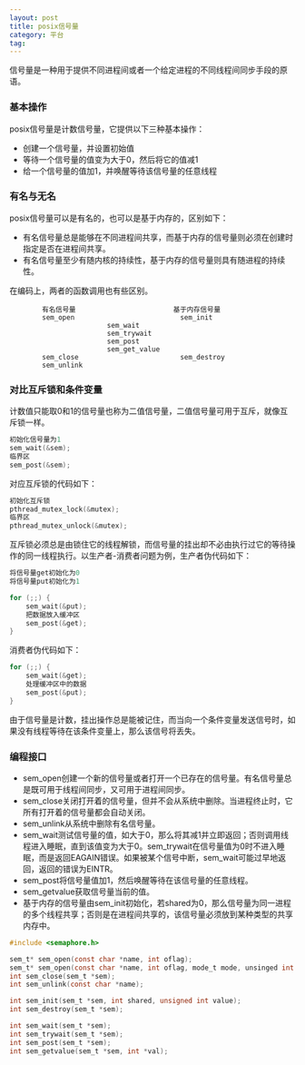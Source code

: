 ```yaml
---
layout: post
title: posix信号量
category: 平台
tag:
---
```


信号量是一种用于提供不同进程间或者一个给定进程的不同线程间同步手段的原语。

### 基本操作

posix信号量是计数信号量，它提供以下三种基本操作：

- 创建一个信号量，并设置初始值
- 等待一个信号量的值变为大于0，然后将它的值减1
- 给一个信号量的值加1，并唤醒等待该信号量的任意线程

### 有名与无名

posix信号量可以是有名的，也可以是基于内存的，区别如下：

- 有名信号量总是能够在不同进程间共享，而基于内存的信号量则必须在创建时指定是否在进程间共享。
- 有名信号量至少有随内核的持续性，基于内存的信号量则具有随进程的持续性。

在编码上，两者的函数调用也有些区别。

```
        有名信号量                        基于内存信号量
        sem_open                          sem_init
                        sem_wait
                        sem_trywait
                        sem_post
                        sem_get_value
        sem_close                         sem_destroy
        sem_unlink
```

### 对比互斥锁和条件变量

计数值只能取0和1的信号量也称为二值信号量，二值信号量可用于互斥，就像互斥锁一样。

```c
初始化信号量为1
sem_wait(&sem);
临界区
sem_post(&sem);
```

对应互斥锁的代码如下：

```c
初始化互斥锁
pthread_mutex_lock(&mutex);
临界区
pthread_mutex_unlock(&mutex);
```

互斥锁必须总是由锁住它的线程解锁，而信号量的挂出却不必由执行过它的等待操作的同一线程执行。以生产者-消费者问题为例，生产者伪代码如下：

```c
将信号量get初始化为0
将信号量put初始化为1

for (;;) {
    sem_wait(&put);
    把数据放入缓冲区
    sem_post(&get);
}
```

消费者伪代码如下：

```c
for (;;) {
    sem_wait(&get);
    处理缓冲区中的数据
    sem_post(&put);
}
```

由于信号量是计数，挂出操作总是能被记住，而当向一个条件变量发送信号时，如果没有线程等待在该条件变量上，那么该信号将丢失。

### 编程接口

- sem_open创建一个新的信号量或者打开一个已存在的信号量。有名信号量总是既可用于线程间同步，又可用于进程间同步。
- sem_close关闭打开着的信号量，但并不会从系统中删除。当进程终止时，它所有打开着的信号量都会自动关闭。
- sem_unlink从系统中删除有名信号量。
- sem_wait测试信号量的值，如大于0，那么将其减1并立即返回；否则调用线程进入睡眠，直到该值变为大于0。sem_trywait在信号量值为0时不进入睡眠，而是返回EAGAIN错误。如果被某个信号中断，sem_wait可能过早地返回，返回的错误为EINTR。
- sem_post将信号量值加1，然后唤醒等待在该信号量的任意线程。
- sem_getvalue获取信号量当前的值。
- 基于内存的信号量由sem_init初始化，若shared为0，那么信号量为同一进程的多个线程共享；否则是在进程间共享的，该信号量必须放到某种类型的共享内存中。

```c
#include <semaphore.h>

sem_t* sem_open(const char *name, int oflag);
sem_t* sem_open(const char *name, int oflag, mode_t mode, unsinged int value);
int sem_close(sem_t *sem);
int sem_unlink(const char *name);

int sem_init(sem_t *sem, int shared, unsigned int value);
int sem_destroy(sem_t *sem);

int sem_wait(sem_t *sem);
int sem_trywait(sem_t *sem);
int sem_post(sem_t *sem);
int sem_getvalue(sem_t *sem, int *val);
```
